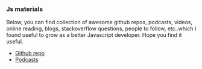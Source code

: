 ### Js materials

Below, you can find collection of awesome github repos, podcasts, videos, online reading, blogs, stackoverflow questions, people to follow, etc..which I found useful to grow as a better Javascript developer. Hope you find it useful.

* [Github repo](https://github.com/anirudh-modi/JS-essentials/blob/master/Js-materials/github%20repos.md)
* [Podcasts](https://github.com/anirudh-modi/JS-essentials/blob/master/Js-materials/podcasts.md)
